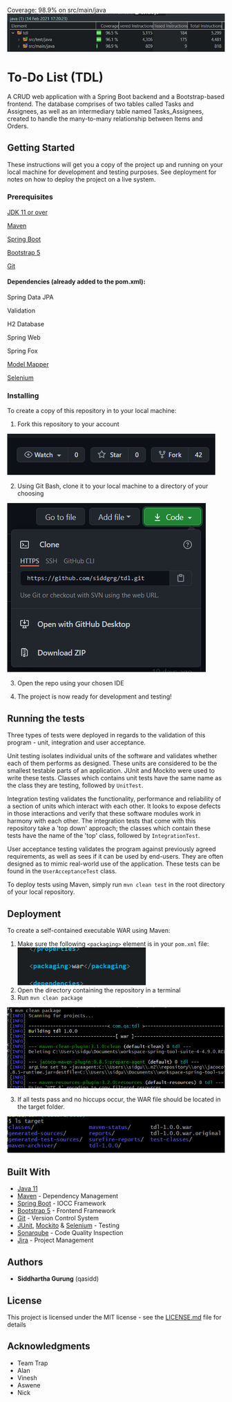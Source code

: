 Coverage: 98.9% on src/main/java
![Alt](readme-img/1.png)

# To-Do List (TDL)

A CRUD web application with a Spring Boot backend and a Bootstrap-based frontend. The database comprises of two tables called Tasks and Assignees, as well as an intermediary table named Tasks_Assignees, created to handle the many-to-many relationship between Items and Orders.

## Getting Started

These instructions will get you a copy of the project up and running on your local machine for development and testing purposes. See deployment for notes on how to deploy the project on a live system.

### Prerequisites

[JDK 11 or over](https://www.oracle.com/java/technologies/javase-jre8-downloads.html)

[Maven](http://maven.apache.org/download.cgi)

[Spring Boot](https://spring.io/quickstart)

[Bootstrap 5](https://getbootstrap.com/)

[Git](https://git-scm.com/downloads)

#### Dependencies (already added to the pom.xml):

Spring Data JPA

Validation

H2 Database

Spring Web

Spring Fox

[Model Mapper](http://modelmapper.org/getting-started/)

[Selenium](https://robotframework.org/SeleniumLibrary/)

### Installing

To create a copy of this repository in to your local machine:

1. Fork this repository to your account

![](readme-img/2.png)

2. Using Git Bash, clone it to your local machine to a directory of your choosing

![](readme-img/3.png)

3. Open the repo using your chosen IDE

5. The project is now ready for development and testing!

## Running the tests

Three types of tests were deployed in regards to the validation of this program - unit, integration and user acceptance. 

Unit testing isolates individual units of the software and validates whether each of them performs as designed. These units are considered to be the smallest testable parts of an application. JUnit and Mockito were used to write these tests. Classes which contains unit tests have the same name as the class they are testing, followed by `UnitTest`.

Integration testing validates the functionality, performance and reliability of a section of units which interact with each other. It looks to expose defects in those interactions and verify that these software modules work in harmony with each other. The integration tests that come with this repository take a 'top down' approach; the classes which contain these tests have the name of the 'top' class, followed by `IntegrationTest`.

User acceptance testing validates the program against previously agreed requirements, as well as sees if it can be used by end-users. They are often designed as to mimic real-world use of the application. These tests can be found in the `UserAcceptanceTest` class.

To deploy tests using Maven, simply run `mvn clean test` in the root directory of your local repository.

## Deployment

To create a self-contained executable WAR using Maven:

1. Make sure the following `<packaging>` element is in your `pom.xml` file:
![](readme-img/6.png)
2. Open the directory containing the repository in a terminal
3. Run `mvn clean package`

![](readme-img/4.png)

3. If all tests pass and no hiccups occur, the WAR file should be located in the target folder.

![](readme-img/5.png)

## Built With

* [Java 11](https://www.oracle.com/java/)
* [Maven](https://maven.apache.org/) - Dependency Management
* [Spring Boot](https://spring.io/) - IOCC Framework
* [Bootstrap 5](https://getbootstrap.com/) - Frontend Framework
* [Git](https://git-scm.com/) - Version Control System
* [JUnit](https://junit.org/junit4/), [Mockito](https://site.mockito.org/) & [Selenium](https://robotframework.org/SeleniumLibrary/) - Testing
* [Sonarqube](https://www.sonarqube.org/) - Code Quality Inspection
* [Jira](https://www.atlassian.com/software/jira) - Project Management

## Authors

* **Siddhartha Gurung** (qasidd)

## License

This project is licensed under the MIT license - see the [LICENSE.md](LICENSE.md) file for details 

## Acknowledgments

* Team Trap
* Alan
* Vinesh
* Aswene
* Nick
